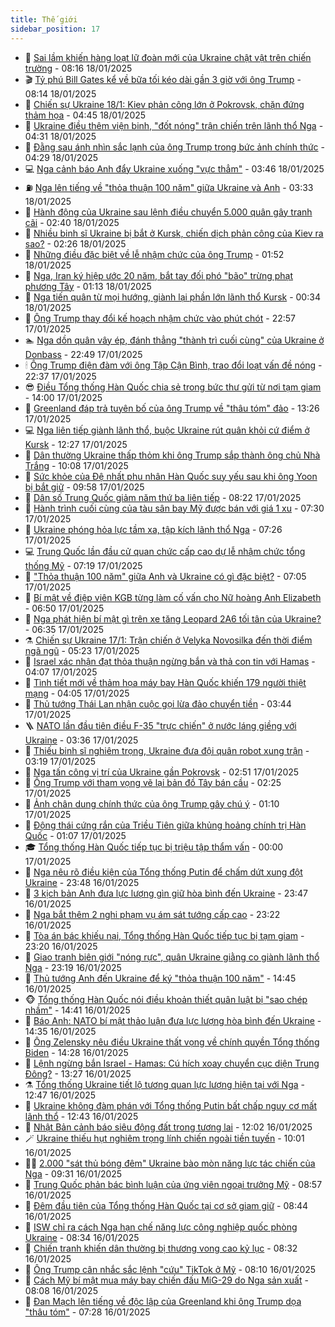 ```yaml
---
title: Thế giới
sidebar_position: 17
---
```


<!-- dantri-the-gioi:START -->
- 🌋 [Sai lầm khiến hàng loạt lữ đoàn mới của Ukraine chật vật trên chiến trường](https://dantri.com.vn/the-gioi/sai-lam-khien-hang-loat-lu-doan-moi-cua-ukraine-chat-vat-tren-chien-truong-20250118145832586.htm) - 08:16 18/01/2025
- 🎬 [Tỷ phú Bill Gates kể về bữa tối kéo dài gần 3 giờ với ông Trump](https://dantri.com.vn/the-gioi/ty-phu-bill-gates-ke-ve-bua-toi-keo-dai-gan-3-gio-voi-ong-trump-20250118141124933.htm) - 08:14 18/01/2025
- 🧰 [Chiến sự Ukraine 18/1: Kiev phản công lớn ở Pokrovsk, chặn đứng thảm họa](https://dantri.com.vn/the-gioi/chien-su-ukraine-181-kiev-phan-cong-lon-o-pokrovsk-chan-dung-tham-hoa-20250118113259593.htm) - 04:45 18/01/2025
- 🌋 [Ukraine điều thêm viện binh, &quot;đốt nóng&quot; trận chiến trên lãnh thổ Nga](https://dantri.com.vn/the-gioi/ukraine-dieu-them-vien-binh-dot-nong-tran-chien-tren-lanh-tho-nga-20250118083223032.htm) - 04:31 18/01/2025
- 🗽 [Đằng sau ánh nhìn sắc lạnh của ông Trump trong bức ảnh chính thức](https://dantri.com.vn/the-gioi/dang-sau-anh-nhin-sac-lanh-cua-ong-trump-trong-buc-anh-chinh-thuc-20250118110553645.htm) - 04:29 18/01/2025
- 💻 [Nga cảnh báo Anh đẩy Ukraine xuống &quot;vực thẳm&quot;](https://dantri.com.vn/the-gioi/nga-canh-bao-anh-day-ukraine-xuong-vuc-tham-20250118093840698.htm) - 03:46 18/01/2025
- ⛽️ [Nga lên tiếng về &quot;thỏa thuận 100 năm&quot; giữa Ukraine và Anh](https://dantri.com.vn/the-gioi/nga-len-tieng-ve-thoa-thuan-100-nam-giua-ukraine-va-anh-20250118101150889.htm) - 03:33 18/01/2025
- 🤩 [Hành động của Ukraine sau lệnh điều chuyển 5.000 quân gây tranh cãi](https://dantri.com.vn/the-gioi/hanh-dong-cua-ukraine-sau-lenh-dieu-chuyen-5000-quan-gay-tranh-cai-20250118092625567.htm) - 02:40 18/01/2025
- 🧐 [Nhiều binh sĩ Ukraine bị bắt ở Kursk, chiến dịch phản công của Kiev ra sao?](https://dantri.com.vn/the-gioi/nhieu-binh-si-ukraine-bi-bat-o-kursk-chien-dich-phan-cong-cua-kiev-ra-sao-20250117150657097.htm) - 02:26 18/01/2025
- 🎊 [Những điều đặc biệt về lễ nhậm chức của ông Trump](https://dantri.com.vn/the-gioi/nhung-dieu-dac-biet-ve-le-nham-chuc-cua-ong-trump-20250118083401751.htm) - 01:52 18/01/2025
- 📝 [Nga, Iran ký hiệp ước 20 năm, bắt tay đối phó &quot;bão&quot; trừng phạt phương Tây](https://dantri.com.vn/the-gioi/nga-iran-ky-hiep-uoc-20-nam-bat-tay-doi-pho-bao-trung-phat-phuong-tay-20250118074623071.htm) - 01:13 18/01/2025
- 🤡 [Nga tiến quân từ mọi hướng, giành lại phần lớn lãnh thổ Kursk](https://dantri.com.vn/the-gioi/nga-tien-quan-tu-moi-huong-gianh-lai-phan-lon-lanh-tho-kursk-20250118070259265.htm) - 00:34 18/01/2025
- 🥷 [Ông Trump thay đổi kế hoạch nhậm chức vào phút chót](https://dantri.com.vn/the-gioi/ong-trump-thay-doi-ke-hoach-nham-chuc-vao-phut-chot-20250118054458598.htm) - 22:57 17/01/2025
- 🏊 [Nga dồn quân vây ép, đánh thẳng &quot;thành trì cuối cùng&quot; của Ukraine ở Donbass](https://dantri.com.vn/the-gioi/nga-don-quan-vay-ep-danh-thang-thanh-tri-cuoi-cung-cua-ukraine-o-donbass-20250117220358773.htm) - 22:49 17/01/2025
- 🕯 [Ông Trump điện đàm với ông Tập Cận Bình, trao đổi loạt vấn đề nóng](https://dantri.com.vn/the-gioi/ong-trump-dien-dam-voi-ong-tap-can-binh-trao-doi-loat-van-de-nong-20250118000118928.htm) - 22:37 17/01/2025
- 😎 [Điều Tổng thống Hàn Quốc chia sẻ trong bức thư gửi từ nơi tạm giam](https://dantri.com.vn/the-gioi/dieu-tong-thong-han-quoc-chia-se-trong-buc-thu-gui-tu-noi-tam-giam-20250117203015702.htm) - 14:00 17/01/2025
- 🌈 [Greenland đáp trả tuyên bố của ông Trump về &quot;thâu tóm&quot; đảo](https://dantri.com.vn/the-gioi/greenland-dap-tra-tuyen-bo-cua-ong-trump-ve-thau-tom-dao-20250117191424898.htm) - 13:26 17/01/2025
- 💻 [Nga liên tiếp giành lãnh thổ, buộc Ukraine rút quân khỏi cứ điểm ở Kursk](https://dantri.com.vn/the-gioi/nga-lien-tiep-gianh-lanh-tho-buoc-ukraine-rut-quan-khoi-cu-diem-o-kursk-20250117184118819.htm) - 12:27 17/01/2025
- 🤖 [Dân thường Ukraine thấp thỏm khi ông Trump sắp thành ông chủ Nhà Trắng](https://dantri.com.vn/the-gioi/dan-thuong-ukraine-thap-thom-khi-ong-trump-sap-thanh-ong-chu-nha-trang-20250117162637381.htm) - 10:08 17/01/2025
- 🦏 [Sức khỏe của Đệ nhất phu nhân Hàn Quốc suy yếu sau khi ông Yoon bị bắt giữ](https://dantri.com.vn/the-gioi/suc-khoe-cua-de-nhat-phu-nhan-han-quoc-suy-yeu-sau-khi-ong-yoon-bi-bat-giu-20250117153412921.htm) - 09:58 17/01/2025
- 🌁 [Dân số Trung Quốc giảm năm thứ ba liên tiếp](https://dantri.com.vn/the-gioi/dan-so-trung-quoc-giam-nam-thu-ba-lien-tiep-20250117151606850.htm) - 08:22 17/01/2025
- 🐘 [Hành trình cuối cùng của tàu sân bay Mỹ được bán với giá 1 xu](https://dantri.com.vn/the-gioi/hanh-trinh-cuoi-cung-cua-tau-san-bay-my-duoc-ban-voi-gia-1-xu-20250117141232587.htm) - 07:30 17/01/2025
- 🥷 [Ukraine phóng hỏa lực tầm xa, tập kích lãnh thổ Nga](https://dantri.com.vn/the-gioi/ukraine-phong-hoa-luc-tam-xa-tap-kich-lanh-tho-nga-20250117141718587.htm) - 07:26 17/01/2025
- 💻 [Trung Quốc lần đầu cử quan chức cấp cao dự lễ nhậm chức tổng thống Mỹ](https://dantri.com.vn/the-gioi/trung-quoc-lan-dau-cu-quan-chuc-cap-cao-du-le-nham-chuc-tong-thong-my-20250117135536508.htm) - 07:19 17/01/2025
- 🎡 [&quot;Thỏa thuận 100 năm&quot; giữa Anh và Ukraine có gì đặc biệt?](https://dantri.com.vn/the-gioi/thoa-thuan-100-nam-giua-anh-va-ukraine-co-gi-dac-biet-20250117122032363.htm) - 07:05 17/01/2025
- 🧰 [Bí mật về điệp viên KGB từng làm cố vấn cho Nữ hoàng Anh Elizabeth](https://dantri.com.vn/the-gioi/bi-mat-ve-diep-vien-kgb-tung-lam-co-van-cho-nu-hoang-anh-elizabeth-20250114111339653.htm) - 06:50 17/01/2025
- 🥸 [Nga phát hiện bí mật gì trên xe tăng Leopard 2A6 tối tân của Ukraine?](https://dantri.com.vn/the-gioi/nga-phat-hien-bi-mat-gi-tren-xe-tang-leopard-2a6-toi-tan-cua-ukraine-20250116154204193.htm) - 06:35 17/01/2025
- ⚗️ [Chiến sự Ukraine 17/1: Trận chiến ở Velyka Novosilka đến thời điểm ngã ngũ](https://dantri.com.vn/the-gioi/chien-su-ukraine-171-tran-chien-o-velyka-novosilka-den-thoi-diem-nga-ngu-20250117120447792.htm) - 05:23 17/01/2025
- 🌮 [Israel xác nhận đạt thỏa thuận ngừng bắn và thả con tin với Hamas](https://dantri.com.vn/the-gioi/israel-xac-nhan-dat-thoa-thuan-ngung-ban-va-tha-con-tin-voi-hamas-20250117110329520.htm) - 04:07 17/01/2025
- 🎃 [Tình tiết mới về thảm họa máy bay Hàn Quốc khiến 179 người thiệt mạng](https://dantri.com.vn/the-gioi/tinh-tiet-moi-ve-tham-hoa-may-bay-han-quoc-khien-179-nguoi-thiet-mang-20250117110026080.htm) - 04:05 17/01/2025
- 💫 [Thủ tướng Thái Lan nhận cuộc gọi lừa đảo chuyển tiền](https://dantri.com.vn/the-gioi/thu-tuong-thai-lan-nhan-cuoc-goi-lua-dao-chuyen-tien-20250117104054712.htm) - 03:44 17/01/2025
- 🪜 [NATO lần đầu tiên điều F-35 &quot;trực chiến&quot; ở nước láng giềng với Ukraine](https://dantri.com.vn/the-gioi/nato-lan-dau-tien-dieu-f-35-truc-chien-o-nuoc-lang-gieng-voi-ukraine-20250117082349944.htm) - 03:36 17/01/2025
- 🌋 [Thiếu binh sĩ nghiêm trọng, Ukraine đưa đội quân robot xung trận](https://dantri.com.vn/the-gioi/thieu-binh-si-nghiem-trong-ukraine-dua-doi-quan-robot-xung-tran-20250117101434983.htm) - 03:19 17/01/2025
- 🦏 [Nga tấn công vị trí của Ukraine gần Pokrovsk](https://dantri.com.vn/the-gioi/nga-tan-cong-vi-tri-cua-ukraine-gan-pokrovsk-20250117092545632.htm) - 02:51 17/01/2025
- 👀 [Ông Trump với tham vọng vẽ lại bản đồ Tây bán cầu](https://dantri.com.vn/the-gioi/ong-trump-voi-tham-vong-ve-lai-ban-do-tay-ban-cau-20250112213810966.htm) - 02:25 17/01/2025
- 🧰 [Ảnh chân dung chính thức của ông Trump gây chú ý](https://dantri.com.vn/the-gioi/anh-chan-dung-chinh-thuc-cua-ong-trump-gay-chu-y-20250117073950410.htm) - 01:10 17/01/2025
- 🚀 [Động thái cứng rắn của Triều Tiên giữa khủng hoảng chính trị Hàn Quốc](https://dantri.com.vn/the-gioi/dong-thai-cung-ran-cua-trieu-tien-giua-khung-hoang-chinh-tri-han-quoc-20250117075538508.htm) - 01:07 17/01/2025
- 🎓 [Tổng thống Hàn Quốc tiếp tục bị triệu tập thẩm vấn](https://dantri.com.vn/the-gioi/tong-thong-han-quoc-tiep-tuc-bi-trieu-tap-tham-van-20250117065512115.htm) - 00:00 17/01/2025
- 🥸 [Nga nêu rõ điều kiện của Tổng thống Putin để chấm dứt xung đột Ukraine](https://dantri.com.vn/the-gioi/nga-neu-ro-dieu-kien-cua-tong-thong-putin-de-cham-dut-xung-dot-ukraine-20250117063909696.htm) - 23:48 16/01/2025
- 🦅 [3 kịch bản Anh đưa lực lượng gìn giữ hòa bình đến Ukraine](https://dantri.com.vn/the-gioi/3-kich-ban-anh-dua-luc-luong-gin-giu-hoa-binh-den-ukraine-20250117062806181.htm) - 23:47 16/01/2025
- 🤭 [Nga bắt thêm 2 nghi phạm vụ ám sát tướng cấp cao](https://dantri.com.vn/the-gioi/nga-bat-them-2-nghi-pham-vu-am-sat-tuong-cap-cao-20250117055602250.htm) - 23:22 16/01/2025
- 🤖 [Tòa án bác khiếu nại, Tổng thống Hàn Quốc tiếp tục bị tạm giam](https://dantri.com.vn/the-gioi/toa-an-bac-khieu-nai-tong-thong-han-quoc-tiep-tuc-bi-tam-giam-20250116234045332.htm) - 23:20 16/01/2025
- 🐲 [Giao tranh biên giới &quot;nóng rực&quot;, quân Ukraine giằng co giành lãnh thổ Nga](https://dantri.com.vn/the-gioi/giao-tranh-bien-gioi-nong-ruc-quan-ukraine-giang-co-gianh-lanh-tho-nga-20250117060736845.htm) - 23:19 16/01/2025
- 🫣 [Thủ tướng Anh đến Ukraine để ký &quot;thỏa thuận 100 năm&quot;](https://dantri.com.vn/the-gioi/thu-tuong-anh-den-ukraine-de-ky-thoa-thuan-100-nam-20250116164046265.htm) - 14:45 16/01/2025
- 🐵 [Tổng thống Hàn Quốc nói điều khoản thiết quân luật bị &quot;sao chép nhầm&quot;](https://dantri.com.vn/the-gioi/tong-thong-han-quoc-noi-dieu-khoan-thiet-quan-luat-bi-sao-chep-nham-20250116213332095.htm) - 14:41 16/01/2025
- 🫶 [Báo Anh: NATO bí mật thảo luận đưa lực lượng hòa bình đến Ukraine](https://dantri.com.vn/the-gioi/bao-anh-nato-bi-mat-thao-luan-dua-luc-luong-hoa-binh-den-ukraine-20250116212502209.htm) - 14:35 16/01/2025
- 💃 [Ông Zelensky nêu điều Ukraine thất vọng về chính quyền Tổng thống Biden](https://dantri.com.vn/the-gioi/ong-zelensky-neu-dieu-ukraine-that-vong-ve-chinh-quyen-tong-thong-biden-20250116211849153.htm) - 14:28 16/01/2025
- 💫 [Lệnh ngừng bắn Israel - Hamas: Cú hích xoay chuyển cục diện Trung Đông?](https://dantri.com.vn/the-gioi/lenh-ngung-ban-israel-hamas-cu-hich-xoay-chuyen-cuc-dien-trung-dong-20250116115704856.htm) - 13:27 16/01/2025
- ⚗️ [Tổng thống Ukraine tiết lộ tương quan lực lượng hiện tại với Nga](https://dantri.com.vn/the-gioi/tong-thong-ukraine-tiet-lo-tuong-quan-luc-luong-hien-tai-voi-nga-20250116184842876.htm) - 12:47 16/01/2025
- 🥷 [Ukraine không đàm phán với Tổng thống Putin bất chấp nguy cơ mất lãnh thổ](https://dantri.com.vn/the-gioi/ukraine-khong-dam-phan-voi-tong-thong-putin-bat-chap-nguy-co-mat-lanh-tho-20250116080537368.htm) - 12:43 16/01/2025
- 🥸 [Nhật Bản cảnh báo siêu động đất trong tương lai](https://dantri.com.vn/the-gioi/nhat-ban-canh-bao-sieu-dong-dat-trong-tuong-lai-20250116181333044.htm) - 12:02 16/01/2025
- 🪄 [Ukraine thiếu hụt nghiêm trọng lính chiến ngoài tiền tuyến](https://dantri.com.vn/the-gioi/ukraine-thieu-hut-nghiem-trong-linh-chien-ngoai-tien-tuyen-20250116124327817.htm) - 10:01 16/01/2025
- 🧑‍💻 [2.000 &quot;sát thủ bóng đêm&quot; Ukraine bào mòn năng lực tác chiến của Nga](https://dantri.com.vn/the-gioi/2000-sat-thu-bong-dem-ukraine-bao-mon-nang-luc-tac-chien-cua-nga-20250116150531452.htm) - 09:31 16/01/2025
- 🤭 [Trung Quốc phản bác bình luận của ứng viên ngoại trưởng Mỹ](https://dantri.com.vn/the-gioi/trung-quoc-phan-bac-binh-luan-cua-ung-vien-ngoai-truong-my-20250116153813898.htm) - 08:57 16/01/2025
- 🗽 [Đêm đầu tiên của Tổng thống Hàn Quốc tại cơ sở giam giữ](https://dantri.com.vn/the-gioi/dem-dau-tien-cua-tong-thong-han-quoc-tai-co-so-giam-giu-20250116153329333.htm) - 08:44 16/01/2025
- 🤖 [ISW chỉ ra cách Nga hạn chế năng lực công nghiệp quốc phòng Ukraine](https://dantri.com.vn/the-gioi/isw-chi-ra-cach-nga-han-che-nang-luc-cong-nghiep-quoc-phong-ukraine-20250116144448578.htm) - 08:34 16/01/2025
- 🌈 [Chiến tranh khiến dân thường bị thương vong cao kỷ lục](https://dantri.com.vn/the-gioi/chien-tranh-khien-dan-thuong-bi-thuong-vong-cao-ky-luc-20250116145459657.htm) - 08:32 16/01/2025
- 🤩 [Ông Trump cân nhắc sắc lệnh &quot;cứu&quot; TikTok ở Mỹ](https://dantri.com.vn/the-gioi/ong-trump-can-nhac-sac-lenh-cuu-tiktok-o-my-20250116150813224.htm) - 08:10 16/01/2025
- 🤗 [Cách Mỹ bí mật mua máy bay chiến đấu MiG-29 do Nga sản xuất](https://dantri.com.vn/the-gioi/cach-my-bi-mat-mua-may-bay-chien-dau-mig-29-do-nga-san-xuat-20250116135808321.htm) - 08:08 16/01/2025
- 🙉 [Đan Mạch lên tiếng về độc lập của Greenland khi ông Trump dọa &quot;thâu tóm&quot;](https://dantri.com.vn/the-gioi/dan-mach-len-tieng-ve-doc-lap-cua-greenland-khi-ong-trump-doa-thau-tom-20250116123400805.htm) - 07:28 16/01/2025<!-- dantri-the-gioi:END -->
